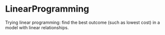 # LinearProgramming
Trying linear programming: find the best outcome (such as lowest cost) in a model with linear relationships.
